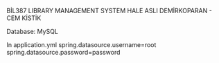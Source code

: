 BİL387 LIBRARY MANAGEMENT SYSTEM
HALE ASLI DEMİRKOPARAN - CEM KİSTİK

Database: MySQL

In application.yml
spring.datasource.username=root
spring.datasource.password=password

